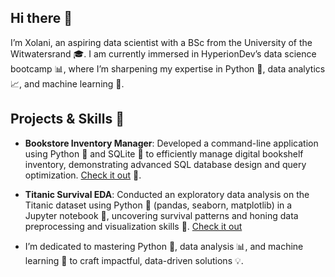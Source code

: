 ## Hi there 👋

I’m Xolani, an aspiring data scientist with a BSc from the University of the Witwatersrand 🎓. I am currently immersed in HyperionDev’s data science bootcamp 📊, where I’m sharpening my expertise in Python 🐍, data analytics 📈, and machine learning 🤖.

## Projects & Skills 🚀

- **Bookstore Inventory Manager**: Developed a command-line application using Python 🐍 and SQLite 💾 to efficiently manage digital bookshelf inventory, demonstrating advanced SQL database design and query optimization. [Check it out](https://github.com/XolaniGatebe/Bookstore-Inventory-Manager.git) 🔗.
- **Titanic Survival EDA**: Conducted an exploratory data analysis on the Titanic dataset using Python 🐍 (pandas, seaborn, matplotlib) in a Jupyter notebook 📓, uncovering survival patterns and honing data preprocessing and visualization skills 🎨. [Check it out](https://github.com/XolaniGatebe/Bookstore-Exploratory-Data-Analysis.git)

- I’m dedicated to mastering Python 🐍, data analysis 📊, and machine learning 🤖 to craft impactful, data-driven solutions 💡.
